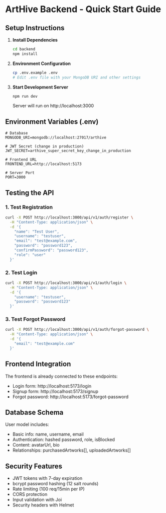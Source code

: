 # ArtHive Backend - Quick Start Guide

## Setup Instructions

1. **Install Dependencies**
   ```bash
   cd backend
   npm install
   ```

2. **Environment Configuration**
   ```bash
   cp .env.example .env
   # Edit .env file with your MongoDB URI and other settings
   ```

3. **Start Development Server**
   ```bash
   npm run dev
   ```
   Server will run on http://localhost:3000

## Environment Variables (.env)

```env
# Database
MONGODB_URI=mongodb://localhost:27017/arthive

# JWT Secret (change in production)
JWT_SECRET=arthive_super_secret_key_change_in_production

# Frontend URL
FRONTEND_URL=http://localhost:5173

# Server Port
PORT=3000
```

## Testing the API

### 1. Test Registration
```bash
curl -X POST http://localhost:3000/api/v1/auth/register \
  -H "Content-Type: application/json" \
  -d '{
    "name": "Test User",
    "username": "testuser",
    "email": "test@example.com",
    "password": "password123",
    "confirmPassword": "password123",
    "role": "user"
  }'
```

### 2. Test Login
```bash
curl -X POST http://localhost:3000/api/v1/auth/login \
  -H "Content-Type: application/json" \
  -d '{
    "username": "testuser",
    "password": "password123"
  }'
```

### 3. Test Forgot Password
```bash
curl -X POST http://localhost:3000/api/v1/auth/forgot-password \
  -H "Content-Type: application/json" \
  -d '{
    "email": "test@example.com"
  }'
```

## Frontend Integration

The frontend is already connected to these endpoints:
- Login form: http://localhost:5173/login
- Signup form: http://localhost:5173/signup  
- Forgot password: http://localhost:5173/forgot-password

## Database Schema

User model includes:
- Basic info: name, username, email
- Authentication: hashed password, role, isBlocked
- Content: avatarUrl, bio
- Relationships: purchasedArtworks[], uploadedArtworks[]

## Security Features

- JWT tokens with 7-day expiration
- bcrypt password hashing (12 salt rounds)
- Rate limiting (100 req/15min per IP)
- CORS protection
- Input validation with Joi
- Security headers with Helmet